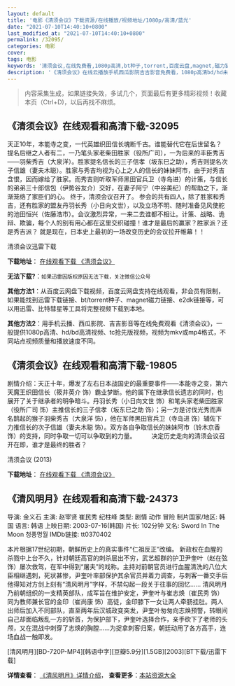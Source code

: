 ```yaml
---
layout: default
title: '电影《清须会议》下载资源/在线播放/视频地址/1080p/高清/蓝光'
date: "2021-07-10T14:40:10+0800"
last_modified_at: "2021-07-10T14:40:10+0800"
permalink: /32095/
categories: 电影
cover:
tags: 电影
keywords: '清须会议,在线免费看,1080p高清,bt种子,torrent,百度云盘,magnet,磁力链,迅雷下载资源'
description: '《清须会议》在线云播放手机西瓜影院吉吉影音免费看，1080p高清bd/hd未删减完整版和tc抢先枪版，mkv/mp4格式，附带bt/torrent种子、magnet/磁力链、百度云盘、网盘资源迅雷下载链接'
---
```


>内容采集生成，如果链接失效，多试几个，页面最后有更多精彩视频！收藏本页（Ctrl+D)，以后再找不麻烦。


## 《清须会议》在线观看和高清下载-32095

天正10年，本能寺之变，一代英雄织田信长魂断千古。谁能替代它在后世留名？提名后继之人者有二，一乃笔头家老柴田胜家（役所广司），一为后来的丰臣秀吉&mdash;—羽柴秀吉（大泉洋）。胜家提名信长的三子信孝（坂东巳之助），秀吉则提名次子信雄（妻夫木聪）。胜家与秀吉均视为心上之人的信长的妹妹阿市，由于对秀吉含恨，因而嫁给了胜家。而秀吉则听取军师黑田官兵卫（寺岛进）的计策，与信长的弟弟三十郎信包（伊势谷友介）交好，在妻子阿宁（中谷美纪）的帮助之下，渐渐笼络了家臣们的心。 终于，清须会议召开了。 参会的共有四人，除了胜家和秀吉，还有胜家的盟友丹羽长秀（小日向文世），以及立场不明、随时准备见风使舵的池田恒兴（佐藤浩市）。会议激烈异常，一来二去谁都不相让。计策、战略、诡辩、欺骗，每个人的别有用心都在这里交织碰撞！谁才是最后的赢家？胜家派？还是秀吉派？ 就是现在，日本史上最初的一场改变历史的会议拉开帷幕！！


清须会议迅雷下载

**下载地址**： [在线观看下载 《清须会议》](https://www.993dy.com//vod-detail-id-16581.html) 


**无法下载?**：`如果迅雷因版权原因无法下载，关注微信公众号 `

**其他方法1**：从百度云网盘下载视频，百度云网盘支持在线观看，非会员有限制，如果能找到迅雷下载链接、bt/torrent种子、magnet磁力链接、e2dk链接等，可以用迅雷、比特彗星等工具将完整视频下载到本地。

**其他方法2**：用手机云播、西瓜影院、吉吉影音等在线免费观看《清须会议》，一般提供1080p高清、hd/bd高清视频、tc抢先版视频，视频为mkv或mp4格式，不同站点视频质量和播放速度不同。


## 《清须会议》在线观看和高清下载-19805

剧情介绍：天正十年，爆发了左右日本战国史的最重要事件——本能寺之变，第六天魔王织田信长（筱井英介 饰）霸业梦断。他的属下在继承信长遗志的同时，也展开了关于继承者的明争暗斗。丹羽长秀（小日向文世 饰）和笔头家老柴田胜家（役所广司 饰）主推信长的三子信孝（坂东巳之助 饰）；另一方是讨伐光秀而声名鹊起的猴子羽柴秀吉（大泉洋 饰），他在军师黑田官兵卫（寺岛进 饰）辅佐下力推信长的次子信雄（妻夫木聪 饰）。双方各自争取信长的妹妹阿市（铃木京香 饰）的支持，同时争取一切可以争取到的力量。  　　决定历史走向的清须会议召开在即，谁才是最终的胜者？


清须会议 (2013)

**下载地址**： [在线观看下载 《清须会议》](https://www.btbtdy.me/btdy/dy2146.html) 


## 《清风明月》在线观看和高清下载-24373

导演: 金义石 主演: 赵宰贤 崔民秀 纪柱峰 类型: 剧情 动作 冒险 制片国家/地区: 韩国 语言: 韩语 上映日期: 2003-07-16(韩国) 片长: 102分钟 又名: Sword In The Moon 청풍명월 IMDb链接: tt0370402

本片根据17世纪初期，朝鲜历史上的真实事件“仁祖反正”改编。 新政权在血腥的杀戮中上台不久，针对朝廷高官的刺杀层出不穷，武艺超群的护卫尹奎叶（赵在弦 饰）屡次救驾，在军中得到“屠夫”的戏称。主持对前朝官员进行血腥清洗的八位大臣相继遇刺，死状甚惨，尹奎叶率部保护其余官员并着力调查，与刺客一番交手后他得知对方剑上刻有“清风明月”字样，不禁勾起一段关于往事的回忆…… 清风明月乃前朝组织的一支精英部队，成军旨在维护安定，尹奎叶与崔志焕（崔民秀 饰）同为教师兼长官的金印（崔尚康 饰）高徒，金印膝下一女让两人牵肠挂肚。两人出师后加入不同部队，直至两年后汉城政变突发，尹奎叶匆匆向志焕预警，转眼间自己却面临叛乱一方的斩首，为保护部下，尹奎叶选择合作，亲手砍下了老师的头颅，又在混战中刺穿了志焕的胸膛……为捉拿刺客归案，朝廷动用了各方高手，连场血战一触即发。


[清风明月][BD-720P-MP4][韩语中字][豆瓣5.9分][1.5GB][2003][BT下载/迅雷下载]

**详情查看**： [《清风明月》详情介绍](/movie/24373/)， **查看更多**：[本站资源大全](/movie/t/all/)

